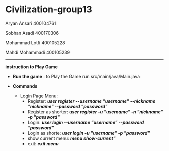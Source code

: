 # Civilization-group13
Aryan Ansari 400104761

Sobhan Asadi 400170306

Mohammad Lotfi 400105228

Mahdi Mohammadi 400105239

-------------------------------------------------------------------

**instruction to Play Game**

- **Run the game** : to Play the Game run src/main/java/Main.java
 
- **Commands**

  - Login Page Menu:
    -  Register: ***user register --username     "username"     --nickname     "nickname"     --password     "password"***
    -  Register as shorter: ***user register -u "username" -n "nickname" -p "password"***
    -  Login: ***user login --username "username" --password "password"***
    -  Login as shorte: ***user login -u "username" -p "password"***
    -  show current menu: ***menu show-current"***
    -  exit: ***exit menu***

